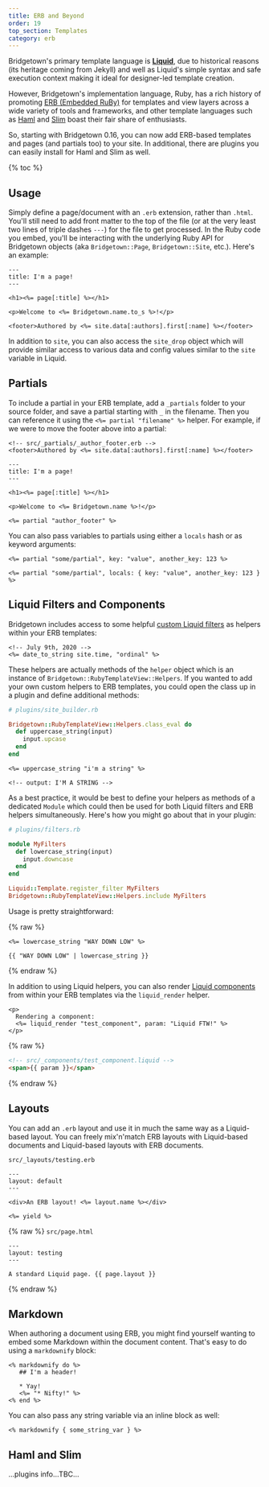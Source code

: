 ```yaml
---
title: ERB and Beyond
order: 19
top_section: Templates
category: erb
---
```


Bridgetown's primary template language is [**Liquid**](/docs/liquid), due to historical reasons (its heritage coming from Jekyll) and well as Liquid's simple syntax and safe execution context making it ideal for designer-led template creation.

However, Bridgetown's implementation language, Ruby, has a rich history of promoting [ERB (Embedded RuBy)](https://docs.ruby-lang.org/en/2.7.0/ERB.html) for templates and view layers across a wide variety of tools and frameworks, and other template languages such as [Haml](http://haml.info) and [Slim](http://slim-lang.com) boast their fair share of enthusiasts.

So, starting with Bridgetown 0.16, you can now add ERB-based templates and pages (and partials too) to your site. In additional, there are plugins you can easily install for Haml and Slim as well.

{% toc %}

## Usage

Simply define a page/document with an `.erb` extension, rather than `.html`. You'll still need to add front matter to the top of the file (or at the very least two lines of triple dashes `---`) for the file to get processed. In the Ruby code you embed, you'll be interacting with the underlying Ruby API for Bridgetown objects (aka `Bridgetown::Page`, `Bridgetown::Site`, etc.). Here's an example:

```eruby
---
title: I'm a page!
---

<h1><%= page[:title] %></h1>

<p>Welcome to <%= Bridgetown.name.to_s %>!</p>

<footer>Authored by <%= site.data[:authors].first[:name] %></footer>
```

In addition to `site`, you can also access the `site_drop` object which will provide similar access to various data and config values similar to the `site` variable in Liquid.

## Partials

To include a partial in your ERB template, add a `_partials` folder to your source folder, and save a partial starting with `_` in the filename. Then you can reference it using the `<%= partial "filename" %>` helper. For example, if we were to move the footer above into a partial:

```eruby
<!-- src/_partials/_author_footer.erb -->
<footer>Authored by <%= site.data[:authors].first[:name] %></footer>
```

```eruby
---
title: I'm a page!
---

<h1><%= page[:title] %></h1>

<p>Welcome to <%= Bridgetown.name %>!</p>

<%= partial "author_footer" %>
```

You can also pass variables to partials using either a `locals` hash or as keyword arguments:

```eruby
<%= partial "some/partial", key: "value", another_key: 123 %>

<%= partial "some/partial", locals: { key: "value", another_key: 123 } %>
```

## Liquid Filters and Components

Bridgetown includes access to some helpful [custom Liquid filters](/docs/liquid/filters) as helpers within your ERB templates:

```eruby
<!-- July 9th, 2020 -->
<%= date_to_string site.time, "ordinal" %>
```

These helpers are actually methods of the `helper` object which is an instance of `Bridgetown::RubyTemplateView::Helpers`.  If you wanted to add your own custom helpers to ERB templates, you could open the class up in a plugin and define additional methods:

```ruby
# plugins/site_builder.rb

Bridgetown::RubyTemplateView::Helpers.class_eval do
  def uppercase_string(input)
    input.upcase
  end
end
```

```eruby
<%= uppercase_string "i'm a string" %>

<!-- output: I'M A STRING -->
```

As a best practice, it would be best to define your helpers as methods of a dedicated `Module` which could then be used for both Liquid filters and ERB helpers simultaneously. Here's how you might go about that in your plugin:

```ruby
# plugins/filters.rb

module MyFilters
  def lowercase_string(input)
    input.downcase
  end
end

Liquid::Template.register_filter MyFilters
Bridgetown::RubyTemplateView::Helpers.include MyFilters
```

Usage is pretty straightforward:

{% raw %}
```eruby
<%= lowercase_string "WAY DOWN LOW" %>
```

```Liquid
{{ "WAY DOWN LOW" | lowercase_string }}
```
{% endraw %}

In addition to using Liquid helpers, you can also render [Liquid components](/docs/components) from within your ERB templates via the `liquid_render` helper.

```eruby
<p>
  Rendering a component:
  <%= liquid_render "test_component", param: "Liquid FTW!" %>
</p>
```

{% raw %}
```html
<!-- src/_components/test_component.liquid -->
<span>{{ param }}</span>
```
{% endraw %}

## Layouts

You can add an `.erb` layout and use it in much the same way as a Liquid-based layout. You can freely mix'n'match ERB layouts with Liquid-based documents and Liquid-based layouts with ERB documents.

`src/_layouts/testing.erb`

```eruby
---
layout: default
---

<div>An ERB layout! <%= layout.name %></div>

<%= yield %>
```

{% raw %}
`src/page.html`
```Liquid
---
layout: testing
---

A standard Liquid page. {{ page.layout }}
```
{% endraw %}

## Markdown

When authoring a document using ERB, you might find yourself wanting to embed some Markdown within the document content. That's easy to do using a `markdownify` block:

```eruby
<% markdownify do %>
   ## I'm a header!

   * Yay!
   <%= "* Nifty!" %>
<% end %>
```

You can also pass any string variable via an inline block as well:

```eruby
<% markdownify { some_string_var } %>
```

## Haml and Slim

…plugins info…TBC…